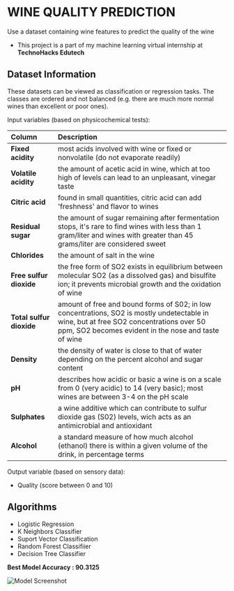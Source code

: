 # WINE QUALITY PREDICTION
Use a dataset containing wine features to predict the quality of the wine

* This project is a part of my machine learning virtual internship at **TechnoHacks Edutech** 

## Dataset Information
These datasets can be viewed as classification or regression tasks. The classes are ordered and not balanced (e.g. there are much more normal wines than excellent or poor ones).

Input variables (based on physicochemical tests):

| Column |  Description                       |
| :-------- |  :-------------------------------- |
| **Fixed acidity**      |  most acids involved with wine or fixed or nonvolatile (do not evaporate readily) |
| **Volatile acidity**      |  the amount of acetic acid in wine, which at too high of levels can lead to an unpleasant, vinegar taste |
| **Citric acid**      |  found in small quantities, citric acid can add 'freshness' and flavor to wines |
| **Residual sugar**      |  the amount of sugar remaining after fermentation stops, it's rare to find wines with less than 1 gram/liter and wines with greater than 45 grams/liter are considered sweet |
| **Chlorides**      |  the amount of salt in the wine |
| **Free sulfur dioxide**      |  the free form of SO2 exists in equilibrium between molecular SO2 (as a dissolved gas) and bisulfite ion; it prevents microbial growth and the oxidation of wine |
| **Total sulfur dioxide**      |  amount of free and bound forms of S02; in low concentrations, SO2 is mostly undetectable in wine, but at free SO2 concentrations over 50 ppm, SO2 becomes evident in the nose and taste of wine |
| **Density**      |  the density of water is close to that of water depending on the percent alcohol and sugar content |
| **pH**      |  describes how acidic or basic a wine is on a scale from 0 (very acidic) to 14 (very basic); most wines are between 3-4 on the pH scale |
| **Sulphates**      |  a wine additive which can contribute to sulfur dioxide gas (S02) levels, wich acts as an antimicrobial and antioxidant |
| **Alcohol**      |  a standard measure of how much alcohol (ethanol) there is within a given volume of the drink, in percentage terms |



Output variable (based on sensory data):
* Quality (score between 0 and 10)

## Algorithms
* Logistic Regression
* K Neighbors Classifier
* Suport Vector Classification
* Random Forest Classifiier
* Decision Tree Classifier

**Best Model Accuracy : 90.3125**

![Model Screenshot](https://drive.google.com/uc?id=1j62XEnS32EylcwZI2WVrrR_xj3Yf4_L5)
